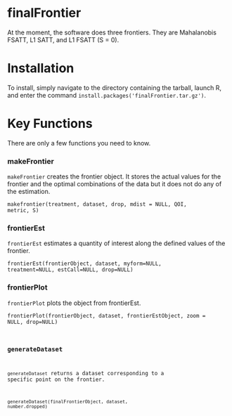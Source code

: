 finalFrontier
=============

At the moment, the software does three frontiers. They are Mahalanobis FSATT, L1 SATT, and L1 FSATT (S = 0). 

# Installation

To install, simply navigate to the directory containing the tarball, launch R, and enter the command `install.packages('finalFrontier.tar.gz')`.

# Key Functions

There are only a few functions you need to know. 

### makeFrontier

`makeFrontier` creates the frontier object. It stores the actual values for the frontier and the 
optimal combinations of the data but it does not do any of the estimation.

<code>makefrontier(treatment, dataset, drop, mdist = NULL, QOI, metric, S)</code>

### frontierEst

`frontierEst` estimates a quantity of interest along the defined values of the frontier. 

<code>frontierEst(frontierObject, dataset, myform=NULL, treatment=NULL, estCall=NULL, drop=NULL)</code>

### frontierPlot

`frontierPlot` plots the object from frontierEst.

<code>frontierPlot(frontierObject, dataset, frontierEstObject, zoom = NULL, drop=NULL)

### generateDataset

`generateDataset` returns a dataset corresponding to a specific point on the frontier. 

<code>generateDataset(finalFrontierObject, dataset, number.dropped)</code>